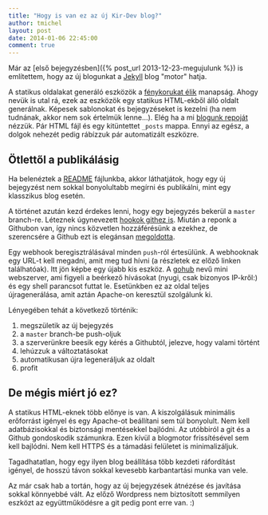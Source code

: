 ```yaml
---
title: "Hogy is van ez az új Kir-Dev blog?"
author: tmichel
layout: post
date: 2014-01-06 22:45:00
comment: true
---
```


Már az [első bejegyzésben]({% post_url 2013-12-23-megujulunk %}) is említettem, hogy az új blogunkat a [Jekyll](http://jekyllrb.com/) blog "motor" hatja. 

A statikus oldalakat generáló eszközök a [fénykorukat élik](http://staticsitegenerators.net/) manapság. Ahogy nevük is utal rá, ezek az eszközök egy statikus HTML-ekből álló oldalt generálnak. Képesek sablonokat és bejegyzéseket is kezelni (ha nem tudnának, akkor nem sok értelmük lenne...). Elég ha a mi [blogunk repoját](https://github.com/kir-dev/kir-dev.sch.bme.hu) nézzük. Pár HTML fájl és egy kitüntettet `_posts` mappa. Ennyi az egész, a dolgok nehezét pedig rábízzuk pár automatizált eszközre.

## Ötlettől a publikálásig

Ha belenéztek a [README](https://github.com/kir-dev/kir-dev.sch.bme.hu/blob/master/README.md) fájlunkba, akkor láthatjátok, hogy egy új bejegyzést nem sokkal bonyolultabb megírni és publikálni, mint egy klasszikus blog esetén.

A történet azután kezd érdekes lenni, hogy egy bejegyzés bekerül a `master` branch-re. Léteznek úgynevezett [hookok githez is](http://git-scm.com/book/en/Customizing-Git-Git-Hooks). Miután a reponk a Githubon van, így nincs közvetlen hozzáférésünk a ezekhez, de szerencsére a Github ezt is elegánsan [megoldotta](https://help.github.com/articles/post-receive-hooks).

Egy webhook beregisztrálásával minden `push`-ról értesülünk. A webhooknak egy URL-t kell megadni, amit meg tud hívni (a részletek ez előző linken találhatóak). Itt jön képbe egy újabb kis eszköz. A [gohub](https://github.com/adeven/gohub) nevű mini webszerver, ami figyeli a beérkező hívásokat (nyugi, csak bizonyos IP-kről:) és egy shell parancsot futtat le. Esetünkben ez az oldal teljes újragenerálása, amit aztán Apache-on keresztül szolgálunk ki.

Lényegében tehát a következő történik:

1. megszületik az új bejegyzés
2. a `master` branch-be push-oljuk
3. a szerverünkre beesik egy kérés a Githubtól, jelezve, hogy valami történt
4. lehúzzuk a változtatásokat
5. automatikusan újra legeneráljuk az oldalt
6. profit

## De mégis miért jó ez?

A statikus HTML-eknek több előnye is van. A kiszolgálásuk minimális erőforrást igényel és egy Apache-ot beállítani sem túl bonyolult. Nem kell adatbázisokkal és biztonsági mentésekkel bajlódni. Az utóbbiról a git és a Github gondoskodik számunkra. Ezen kívül a blogmotor frissítésével sem kell bajlódni. Nem kell HTTPS és a támadási felületet is minimalizáljuk.

Tagadhatatlan, hogy egy ilyen blog beállítása több kezdeti ráfordítást igényel, de hosszú távon sokkal kevesebb karbantartási munka van vele.

Az már csak hab a tortán, hogy az új bejegyzések átnézése és javítása sokkal könnyebbé vált. Az előző Wordpress nem biztosított semmilyen eszközt az együttműködésre a git pedig pont erre van. :)
